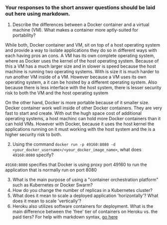 ### Your responses to the short answer questions should be laid out here using markdown.

1. Describe the differences between a Docker container and a virtual machine (VM). What makes a container more aptly-suited for portability?

While both, Docker container and VM, sit on top of a host operating system and provide a way to isolate applications they do so in different ways with each having pros an cons. A VM has its own complete operating system, where as Docker uses the kernel of the host operating system. Because of this a VM has a much larger size and in slower is speed because the host machine is running two operating systems. With is size it is much harder to run another VM inside of a VM. However because a VM uses its own operating system, a it can be hosted by a different operating system. Also because there is less interface with the host system, there is lesser security risk to both the VM and the host operating system
  
On the other hand, Docker is more portable because of it smaller size. Decker container work well inside of other Docker containers. They are very fast to start and create. With out the hugh space cost of additional operating systems, a host machinc can hold more Docker containers than it can hold VMs. However with Docker, because it uses the host kernel the applications running on it must working with the host system and the is a higher security risk to both.
  
2. Using the command `docker run -p 49160:8080 -d <your_docker_username>/<your_docker_image_name>`, what does `49160:8080` specify?

`49160:8080` specifies that Docker is using proxy port 49160 to run the application that is normally run on port 8080

3. What is the main purpose of using a "container orchestration platform" such as Kubernetes or Docker Swarm?
4. How do you change the number of replicas in a Kubernetes cluster?
5. What does it mean to scale a deployed application 'horizontally'? What does it mean to scale 'vertically'?
6. Heroku also utilizes software containers for deployment. What is the main difference between the 'free' tier of containers on Heroku vs. the paid tiers?
For help with markdown syntax, [go here](https://github.com/adam-p/markdown-here/wiki/Markdown-Cheatsheet)
